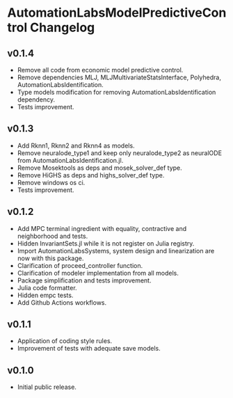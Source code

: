 # AutomationLabsModelPredictiveControl Changelog

## v0.1.4

* Remove all code from economic model predictive control.
* Remove dependencies MLJ, MLJMultivariateStatsInterface, Polyhedra, AutomationLabsIdentification.
* Type models modification for removing AutomationLabsIdentification dependency.
* Tests improvement.

## v0.1.3

* Add Rknn1, Rknn2 and Rknn4 as models.
* Remove neuralode_type1 and keep only neuralode_type2 as neuralODE from AutomationLabsIdentification.jl.
* Remove Mosektools as deps and mosek_solver_def type.
* Remove HiGHS as deps and highs_solver_def type.
* Remove windows os ci.
* Tests improvement.

## v0.1.2

* Add MPC terminal ingredient with equality, contractive and neighborhood and tests.
* Hidden InvariantSets.jl while it is not register on Julia registry.
* Import AutomationLabsSystems, system design and linearization are now with this package.
* Clarification of proceed_controller function.
* Clarification of modeler implementation from all models.
* Package simplification and tests improvement.
* Julia code formatter.
* Hidden empc tests.
* Add Github Actions workflows.

## v0.1.1

* Application of coding style rules.
* Improvement of tests with adequate save models.

## v0.1.0

* Initial public release.
